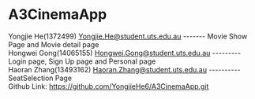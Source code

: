 # A3CinemaApp
Yongjie He(1372499) Yongjie.He@student.uts.edu.au ------- Movie Show Page and Movie detail page   
Hongwei Gong(14065155) Hongwei.Gong@student.uts.edu.au --------- Login page, Sign Up page and Personal page  
Haoran Zhang(13493162) Haoran.Zhang@student.uts.edu.au ---------- SeatSelection Page  
Github Link: https://github.com/YongjieHe6/A3CinemaApp.git
